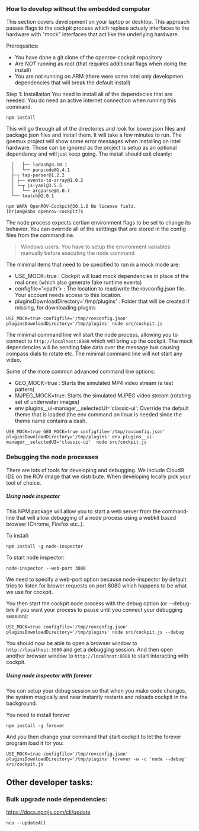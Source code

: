 ### How to develop without the embedded computer
This section covers development on your laptop or desktop.  This approach passes flags to the cockpit process which replace actualy interfaces to the hardware with "mock" interfaces that act like the underlying hardware.

Prerequsites:
* You have done a git clone of the openrov-cockpit repository
* Are *NOT* running as root (that requires additional flags when doing the install)
* You are not running on ARM (there were some intel only developmen dependencies that will break the default install)

Step 1: Installation
You need to install all of the dependecies that are needed.  You do need an active internet connection when running this command.

```
npm install
```

This will go through all of the directories and look for bower.json files and package.json files and install them.  It will take a few minutes to run.  The goemux project will show some error messages when installing on Intel hardware.  Those can be ignored as the project is setup as an optional dependency and will just keep going.  The install should exit cleanly:

```
  │   ├── lodash@3.10.1
  │   └── punycode@1.4.1
  ├─┬ tap-parser@1.2.2
  │ ├── events-to-array@1.0.2
  │ └─┬ js-yaml@3.5.5
  │   └── argparse@1.0.7
  └── tmatch@2.0.1

npm WARN OpenROV-Cockpit@30.1.0 No license field.
[brian@Babs openrov-cockpit]$
```

The node process expects certian environment flags to be set to change its behavior.  You can override all of the setttings that are stored in the config files from the commandline.

> Windows users: You have to setup the environment variables manually before executing the node command

The minimal items that need to be specified to run in a mock mode are:
* USE_MOCK=true : Cockpit will load mock dependencies in place of the real ones (which also generate fake runtime events)
* configfile='<path'> : The location to read/write the rovconfig.json file.  Your account needs access to this location.
* pluginsDownloadDirectory='/tmp/plugins' : Folder that will be created if missing, for downloading plugins

```
USE_MOCK=true configfile='/tmp/rovconfig.json' pluginsDownloadDirectory='/tmp/plugins' node src/cockpit.js
```

The minimal command line will start the node process, allowing you to connect to `http://localhost:8080` which will bring up the cockpit.  The mock dependencies will be sending fake data over the message bus causing compass dials to rotate etc.  The minimal command line will not start any video.

Some of the more common advanced command line options:
* GEO_MOCK=true : Starts the simulated MP4 video stream (a test pattern)
* MJPEG_MOCK=true: Starts the simulated MJPEG video stream (rotating set of underwater images)
* env plugins__ui-manager__selectedUI='classic-ui': Override the default theme that is loaded  (the env command on linux is needed since the theme name contains a dash.

```
USE_MOCK=true GEO_MOCK=true configfile='/tmp/rovconfig.json' pluginsDownloadDirectory='/tmp/plugins' env plugins__ui-manager__selectedUI='classic-ui'  node src/cockpit.js
```

### Debugging the node processes
There are lots of tools for developing and debugging.  We include Cloud9 IDE on the ROV image that we distribute.  When developing locally pick your tool of choice.

##### Using node inspector
This NPM package will allow you to start a web server from the command-line that will allow debugging of a node process using a webkit based browser (Chrome, Firefox etc..).

To install:
```
npm install -g node-inspector
```

To start node inspector:

```
node-inspector --web-port 3080
```
We need to specify a web-port option because node-inspector by default tries to listen for brower requests on port 8080 which happens to be what we use for cockpit.

You then start the cockpit node process with the debug option (or --debug-brk if you want your process to pause until you connect your debugging session):

```
USE_MOCK=true configfile='/tmp/rovconfig.json' pluginsDownloadDirectory='/tmp/plugins' node src/cockpit.js --debug
```

You should now be able to open a browser window to `http://localhost:3080` and get a debugging session.  And then open another browser window to `http://localhost:8080` to start interacting with cockpit.

##### Using node inspector with forever
You can setup your debug session so that when you make code changes, the system magically and near instantly restarts and reloads cockpit in the background.

You need to install forever
```
npm install -g forever
```

And you then change your command that start cockpit to let the forever program load it for you:

```
USE_MOCK=true configfile='/tmp/rovconfig.json' pluginsDownloadDirectory='/tmp/plugins' forever -w -c 'node --debug' src/cockpit.js
```

## Other developer tasks:
### Bulk upgrade node dependencies:
https://docs.npmjs.com/cli/update

`ncu --updateAll`
